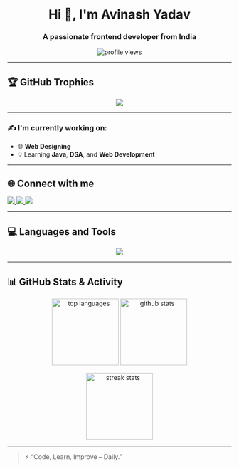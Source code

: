 <h1 align="center">Hi 👋, I'm Avinash Yadav</h1>
<h3 align="center">A passionate frontend developer from India</h3>

<p align="center">
  <img src="https://komarev.com/ghpvc/?username=AVII-YADAV&label=Profile%20views&color=0e75b6&style=flat" alt="profile views" />
</p>

---

## 🏆 GitHub Trophies

<p align="center">
  <img src="https://github-profile-trophy.vercel.app/?username=AVII-YADAV&theme=onedark&row=2&column=4" />
</p>

---

### ✍️ I'm currently working on:

- 🌐 **Web Designing**
- 💡 Learning **Java**, **DSA**, and **Web Development**

---

## 🌐 Connect with me

<p align="left">
  <a href="mailto:avinashyadav@example.com">
    <img src="https://img.shields.io/badge/Gmail-D14836?style=for-the-badge&logo=gmail&logoColor=white">
  </a>
  <a href="https://linkedin.com/in/avinashyadav">
    <img src="https://img.shields.io/badge/LinkedIn-blue?style=for-the-badge&logo=linkedin&logoColor=white">
  </a>
  <a href="https://github.com/AVII-YADAV">
    <img src="https://img.shields.io/badge/GitHub-181717?style=for-the-badge&logo=github&logoColor=white">
  </a>
</p>

---

## 💻 Languages and Tools

<p align="center">
  <img src="https://skillicons.dev/icons?i=html,css,js,react,nodejs,express,mongodb,java,cpp,python,bootstrap,tailwind,firebase,git,github,vscode,figma,linux,postman,vercel,netlify" />
</p>

---

## 📊 GitHub Stats & Activity

<p align="center">
  <img src="https://github-readme-stats.vercel.app/api/top-langs?username=AVII-YADAV&show_icons=true&locale=en&layout=compact&theme=radical" alt="top languages" height="150"/>
  <img src="https://github-readme-stats.vercel.app/api?username=AVII-YADAV&show_icons=true&locale=en&theme=radical" alt="github stats" height="150"/>
</p>

<p align="center">
  <img src="https://github-readme-streak-stats.herokuapp.com/?user=AVII-YADAV&theme=radical" alt="streak stats" height="150"/>
</p>

---

> ⚡ “Code, Learn, Improve – Daily.”

